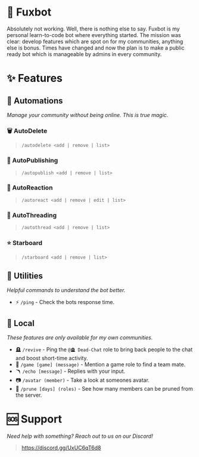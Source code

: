 # 🦊 Fuxbot

Absolutely not working. Well, there is nothing else to say. Fuxbot is my personal learn-to-code bot where everything started. The mission was clear: develop features which are spot on for my communities, anything else is bonus. Times have changed and now the plan is to make a public ready bot which is manageable by admins in every community.

# ✨ Features

## 🤖 Automations

*Manage your community without being online. This is true magic.*

### 🗑️ AutoDelete
> `/autodelete <add | remove | list>`

### 📢 AutoPublishing
> `/autopublish <add | remove | list>`

### 🙂 AutoReaction
> `/autoreact <add | remove | edit | list>`

### 🧵 AutoThreading
> `/autothread <add | remove | list>`

### ⭐ Starboard
> `/starboard <add | remove | list>`

## 🔧 Utilities

*Helpful commands to understand the bot better.*

- ⚡ `/ping` - Check the bots response time.

## 🔐 Local

*These features are only available for my own communities.*

- 🪦 `/revive` - Ping the `@🪦 Dead-Chat` role to bring back people to the chat and boost short-time activity.
- 🎣 `/game [game] (message)` - Mention a game role to find a team mate.
- 🪃 `/echo [message]` - Replies with your input.
- 📷 `/avatar (member)` - Take a look at someones avatar.
- 🧹 `/prune [days] (roles)` - See how many members can be pruned from the server.

# 🆘 Support

*Need help with something? Reach out to us on our Discord!*

> https://discord.gg/UxUC6qT6d8
